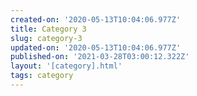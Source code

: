 ```yaml
---
created-on: '2020-05-13T10:04:06.977Z'
title: Category 3
slug: category-3
updated-on: '2020-05-13T10:04:06.977Z'
published-on: '2021-03-28T03:00:12.322Z'
layout: '[category].html'
tags: category
---
```



